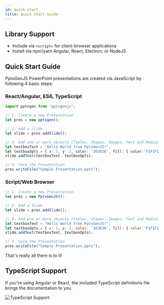 ```yaml
---
id: quick-start
title: Quick Start Guide
---
```


## Library Support

- Include via `<script>` for client-browser applications
- Install via npm/yarn Angular, React, Electron, or NodeJS

## Quick Start Guide

PptxGenJS PowerPoint presentations are created via JavaScript by following 4 basic steps:

### React/Angular, ES6, TypeScript

```typescript
import pptxgen from "pptxgenjs";

// 1. Create a new Presentation
let pres = new pptxgen();

// 2. Add a Slide
let slide = pres.addSlide();

// 3. Add one or more objects (Tables, Shapes, Images, Text and Media) to the Slide
let textboxText = "Hello World from PptxGenJS!";
let textboxOpts = { x: 1, y: 1, color: '363636', fill: { color:'F1F1F1' }, align: pres.AlignH.center };
slide.addText(textboxText, textboxOpts);

// 4. Save the Presentation
pres.writeFile("Sample Presentation.pptx");
```

### Script/Web Browser

```javascript
// 1. Create a new Presentation
let pres = new PptxGenJS();

// 2. Add a Slide
let slide = pres.addSlide();

// 3. Add one or more objects (Tables, Shapes, Images, Text and Media) to the Slide
let textboxText = "Hello World from PptxGenJS!";
let textboxOpts = { x: 1, y: 1, color: '363636', fill: { color:'F1F1F1' }, align: "center" };
slide.addText(textboxText, textboxOpts);

// 4. Save the Presentation
pres.writeFile("Sample Presentation.pptx");
```

That's really all there is to it!

## TypeScript Support

If you're using Angular or React, the included TypeScript definitions file brings the documentation to you.

![TypeScript Support](/PptxGenJS/docs/assets/ex-typescript.png)
